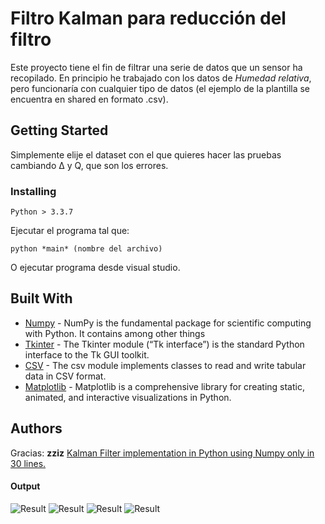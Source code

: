 # Filtro Kalman para reducción del filtro

Este proyecto tiene el fin de filtrar una serie de datos que un sensor ha recopilado.
En principio he trabajado con los datos de *Humedad relativa*, pero funcionaría con cualquier tipo de datos
(el ejemplo de la plantilla se encuentra en shared en formato .csv).

## Getting Started

Simplemente elije el dataset con el que quieres hacer las pruebas cambiando Δ y Q, que son los errores.

### Installing

```
Python > 3.3.7
```

Ejecutar el programa tal que:

```
python *main* (nombre del archivo)
```

O ejecutar programa desde visual studio.

## Built With

* [Numpy](https://numpy.org/) - NumPy is the fundamental package for scientific computing with Python. It contains among other things
* [Tkinter](https://docs.python.org/2/library/tkinter.html) - The Tkinter module (“Tk interface”) is the standard Python interface to the Tk GUI toolkit.
* [CSV](https://docs.python.org/3/library/csv.html) - The csv module implements classes to read and write tabular data in CSV format.
* [Matplotlib](https://matplotlib.org/index.html) - Matplotlib is a comprehensive library for creating static, animated, and interactive visualizations in Python.

## Authors

Gracias: **zziz**  [Kalman Filter implementation in Python using Numpy only in 30 lines.](https://github.com/zziz/kalman-filter)

#### Output
![Result](https://ibb.co/JrFrDsM)
![Result](https://ibb.co/2tr4t7g)
![Result](https://ibb.co/s9wq2mC)
![Result](https://ibb.co/h203Ww8)
